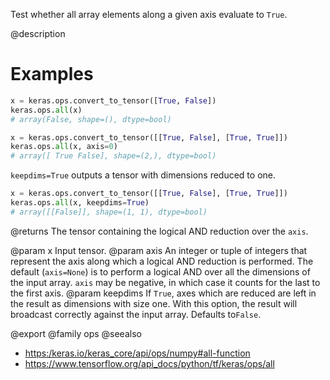 Test whether all array elements along a given axis evaluate to `True`.

@description

# Examples
```python
x = keras.ops.convert_to_tensor([True, False])
keras.ops.all(x)
# array(False, shape=(), dtype=bool)
```

```python
x = keras.ops.convert_to_tensor([[True, False], [True, True]])
keras.ops.all(x, axis=0)
# array([ True False], shape=(2,), dtype=bool)
```

`keepdims=True` outputs a tensor with dimensions reduced to one.
```python
x = keras.ops.convert_to_tensor([[True, False], [True, True]])
keras.ops.all(x, keepdims=True)
# array([[False]], shape=(1, 1), dtype=bool)
```

@returns
The tensor containing the logical AND reduction over the `axis`.

@param x Input tensor.
@param axis An integer or tuple of integers that represent the axis along
    which a logical AND reduction is performed. The default
    (`axis=None`) is to perform a logical AND over all the dimensions
    of the input array. `axis` may be negative, in which case it counts
    for the last to the first axis.
@param keepdims If `True`, axes which are reduced are left in the result as
    dimensions with size one. With this option, the result will
    broadcast correctly against the input array. Defaults to`False`.

@export
@family ops
@seealso
+ <https:/keras.io/keras_core/api/ops/numpy#all-function>
+ <https://www.tensorflow.org/api_docs/python/tf/keras/ops/all>
